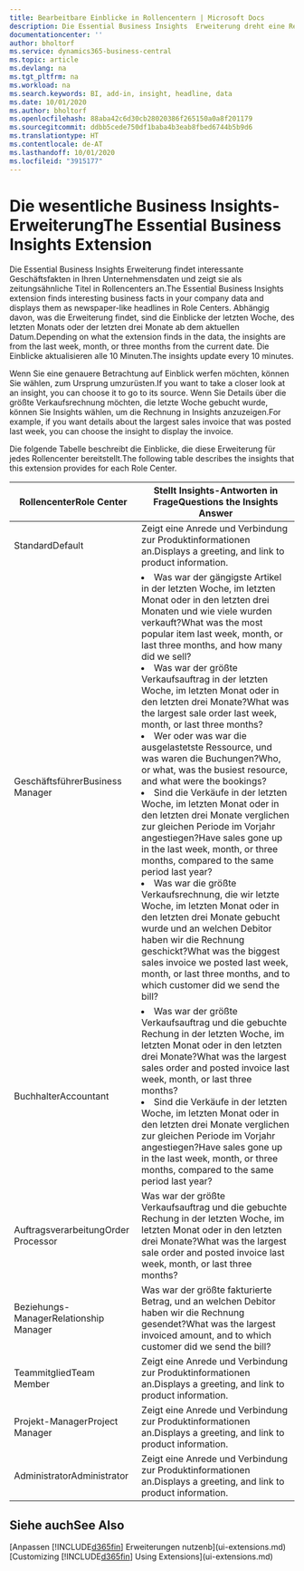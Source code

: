 ```yaml
---
title: Bearbeitbare Einblicke in Rollencentern | Microsoft Docs
description: Die Essential Business Insights  Erweiterung dreht eine Reihe von Geschäftseinblicke in Rollencentern.
documentationcenter: ''
author: bholtorf
ms.service: dynamics365-business-central
ms.topic: article
ms.devlang: na
ms.tgt_pltfrm: na
ms.workload: na
ms.search.keywords: BI, add-in, insight, headline, data
ms.date: 10/01/2020
ms.author: bholtorf
ms.openlocfilehash: 88aba42c6d30cb28020386f265150a0a8f201179
ms.sourcegitcommit: ddbb5cede750df1baba4b3eab8fbed6744b5b9d6
ms.translationtype: HT
ms.contentlocale: de-AT
ms.lasthandoff: 10/01/2020
ms.locfileid: "3915177"
---
```

# <a name="the-essential-business-insights-extension"></a><span data-ttu-id="71e36-103">Die wesentliche Business Insights-Erweiterung</span><span class="sxs-lookup"><span data-stu-id="71e36-103">The Essential Business Insights Extension</span></span>
<span data-ttu-id="71e36-104">Die Essential Business Insights Erweiterung findet interessante Geschäftsfakten in Ihren Unternehmensdaten und zeigt sie als zeitungsähnliche Titel in Rollencenters an.</span><span class="sxs-lookup"><span data-stu-id="71e36-104">The Essential Business Insights extension finds interesting business facts in your company data and displays them as newspaper-like headlines in Role Centers.</span></span> <span data-ttu-id="71e36-105">Abhängig davon, was die Erweiterung findet, sind die Einblicke der letzten Woche, des letzten Monats oder der letzten drei Monate ab dem aktuellen Datum.</span><span class="sxs-lookup"><span data-stu-id="71e36-105">Depending on what the extension finds in the data, the insights are from the last week, month, or three months from the current date.</span></span> <span data-ttu-id="71e36-106">Die Einblicke aktualisieren alle 10 Minuten.</span><span class="sxs-lookup"><span data-stu-id="71e36-106">The insights update every 10 minutes.</span></span>  

<span data-ttu-id="71e36-107">Wenn Sie eine genauere Betrachtung auf Einblick werfen möchten, können Sie wählen, zum Ursprung  umzurüsten.</span><span class="sxs-lookup"><span data-stu-id="71e36-107">If you want to take a closer look at an insight, you can choose it to go to its source.</span></span> <span data-ttu-id="71e36-108">Wenn Sie Details über die größte Verkaufsrechnung möchten, die letzte Woche gebucht wurde, können Sie Insights wählen, um die Rechnung in Insights anzuzeigen.</span><span class="sxs-lookup"><span data-stu-id="71e36-108">For example, if you want details about the largest sales invoice that was posted last week, you can choose the insight to display the invoice.</span></span>

<span data-ttu-id="71e36-109">Die folgende Tabelle beschreibt die Einblicke, die diese Erweiterung für jedes Rollencenter bereitstellt.</span><span class="sxs-lookup"><span data-stu-id="71e36-109">The following table describes the insights that this extension provides for each Role Center.</span></span>

|<span data-ttu-id="71e36-110">Rollencenter</span><span class="sxs-lookup"><span data-stu-id="71e36-110">Role Center</span></span>|<span data-ttu-id="71e36-111">Stellt Insights-Antworten in Frage</span><span class="sxs-lookup"><span data-stu-id="71e36-111">Questions the Insights Answer</span></span>|
|----|-----|
|<span data-ttu-id="71e36-112">Standard</span><span class="sxs-lookup"><span data-stu-id="71e36-112">Default</span></span>|<span data-ttu-id="71e36-113">Zeigt eine Anrede und Verbindung zur Produktinformationen an.</span><span class="sxs-lookup"><span data-stu-id="71e36-113">Displays a greeting, and link to product information.</span></span>|
|<span data-ttu-id="71e36-114">Geschäftsführer</span><span class="sxs-lookup"><span data-stu-id="71e36-114">Business Manager</span></span>|<li> <span data-ttu-id="71e36-115">Was war der gängigste Artikel in der letzten Woche, im letzten Monat oder in den letzten drei Monaten und wie viele wurden verkauft?</span><span class="sxs-lookup"><span data-stu-id="71e36-115">What was the most popular item last week, month, or last three months, and how many did we sell?</span></span><br><li> <span data-ttu-id="71e36-116">Was war der größte Verkaufsauftrag in der letzten Woche, im letzten Monat oder in den letzten drei Monate?</span><span class="sxs-lookup"><span data-stu-id="71e36-116">What was the largest sale order last week, month, or last three months?</span></span><br><li> <span data-ttu-id="71e36-117">Wer oder was war die ausgelastetste Ressource, und was waren die Buchungen?</span><span class="sxs-lookup"><span data-stu-id="71e36-117">Who, or what, was the busiest resource, and what were the bookings?</span></span><br><li> <span data-ttu-id="71e36-118">Sind die Verkäufe in der letzten Woche, im letzten Monat oder in den letzten drei Monate verglichen zur gleichen Periode im Vorjahr angestiegen?</span><span class="sxs-lookup"><span data-stu-id="71e36-118">Have sales gone up in the last week, month, or three months, compared to the same period last year?</span></span><br><li> <span data-ttu-id="71e36-119">Was war die größte Verkaufsrechnung, die wir letzte Woche, im letzten Monat oder in den letzten drei Monate gebucht wurde und an welchen Debitor haben wir die Rechnung geschickt?</span><span class="sxs-lookup"><span data-stu-id="71e36-119">What was the biggest sales invoice we posted last week, month, or last three months, and to which customer did we send the bill?</span></span></li> |
|<span data-ttu-id="71e36-120">Buchhalter</span><span class="sxs-lookup"><span data-stu-id="71e36-120">Accountant</span></span>|<li> <span data-ttu-id="71e36-121">Was war der größte Verkaufsauftrag und die gebuchte Rechung in der letzten Woche, im letzten Monat oder in den letzten drei Monate?</span><span class="sxs-lookup"><span data-stu-id="71e36-121">What was the largest sales order and posted invoice last week, month, or last three months?</span></span><br><li> <span data-ttu-id="71e36-122">Sind die Verkäufe in der letzten Woche, im letzten Monat oder in den letzten drei Monate verglichen zur gleichen Periode im Vorjahr angestiegen?</span><span class="sxs-lookup"><span data-stu-id="71e36-122">Have sales gone up in the last week, month, or three months, compared to the same period last year?</span></span> |
|<span data-ttu-id="71e36-123">Auftragsverarbeitung</span><span class="sxs-lookup"><span data-stu-id="71e36-123">Order Processor</span></span>| <span data-ttu-id="71e36-124">Was war der größte Verkaufsauftrag und die gebuchte Rechung in der letzten Woche, im letzten Monat oder in den letzten drei Monate?</span><span class="sxs-lookup"><span data-stu-id="71e36-124">What was the largest sale order and posted invoice last week, month, or last three months?</span></span>|
|<span data-ttu-id="71e36-125">Beziehungs-Manager</span><span class="sxs-lookup"><span data-stu-id="71e36-125">Relationship Manager</span></span>| <span data-ttu-id="71e36-126">Was war der größte fakturierte Betrag, und an welchen Debitor haben wir die Rechnung gesendet?</span><span class="sxs-lookup"><span data-stu-id="71e36-126">What was the largest invoiced amount, and to which customer did we send the bill?</span></span>|
|<span data-ttu-id="71e36-127">Teammitglied</span><span class="sxs-lookup"><span data-stu-id="71e36-127">Team Member</span></span>| <span data-ttu-id="71e36-128">Zeigt eine Anrede und Verbindung zur Produktinformationen an.</span><span class="sxs-lookup"><span data-stu-id="71e36-128">Displays a greeting, and link to product information.</span></span>|
|<span data-ttu-id="71e36-129">Projekt-Manager</span><span class="sxs-lookup"><span data-stu-id="71e36-129">Project Manager</span></span>| <span data-ttu-id="71e36-130">Zeigt eine Anrede und Verbindung zur Produktinformationen an.</span><span class="sxs-lookup"><span data-stu-id="71e36-130">Displays a greeting, and link to product information.</span></span>|
|<span data-ttu-id="71e36-131">Administrator</span><span class="sxs-lookup"><span data-stu-id="71e36-131">Administrator</span></span>| <span data-ttu-id="71e36-132">Zeigt eine Anrede und Verbindung zur Produktinformationen an.</span><span class="sxs-lookup"><span data-stu-id="71e36-132">Displays a greeting, and link to product information.</span></span>|

## <a name="see-also"></a><span data-ttu-id="71e36-133">Siehe auch</span><span class="sxs-lookup"><span data-stu-id="71e36-133">See Also</span></span>
<span data-ttu-id="71e36-134">[Anpassen [!INCLUDE[d365fin](includes/d365fin_md.md)] Erweiterungen nutzenb](ui-extensions.md)</span><span class="sxs-lookup"><span data-stu-id="71e36-134">[Customizing [!INCLUDE[d365fin](includes/d365fin_md.md)] Using Extensions](ui-extensions.md)</span></span>
